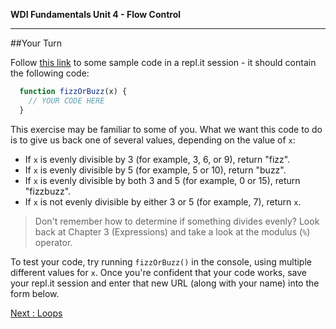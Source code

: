 **WDI Fundamentals Unit 4 - Flow Control**

---

##Your Turn

Follow [this link](http://repl.it/9Qy) to some sample code in a repl.it session - it should contain the following code:

```javascript
  function fizzOrBuzz(x) {
    // YOUR CODE HERE
  }
```

This exercise may be familiar to some of you. What we want this code to do is to give us back one of several values, depending on the value of `x`:
* If `x` is evenly divisible by 3 (for example, 3, 6, or 9), return "fizz".
* If `x` is evenly divisible by 5 (for example, 5 or 10), return "buzz".
* If `x` is evenly divisible by both 3 and 5 (for example, 0 or 15), return "fizzbuzz".
* If `x` is not evenly divisible by either 3 or 5 (for example, 7), return `x`.

> Don't remember how to determine if something divides evenly? Look back at Chapter 3 (Expressions) and take a look at the modulus (`%`) operator.

To test your code, try running `fizzOrBuzz()` in the console, using multiple different values for `x`. Once you're confident that your code works, save your repl.it session and enter that new URL (along with your name) into the form below.

<!-- FORM -->

[Next : Loops](05_lesson.md)
